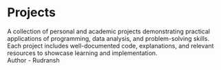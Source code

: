 # Projects
A collection of personal and academic projects demonstrating practical applications of programming, data analysis, and problem-solving skills. Each project includes well-documented code, explanations, and relevant resources to showcase learning and implementation.
<br>
Author - Rudransh 

